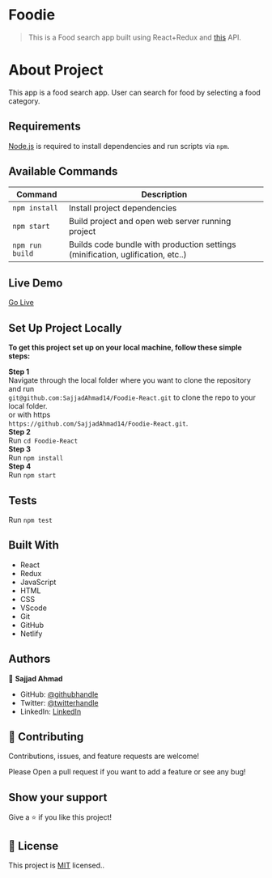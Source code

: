 # Foodie

> This is a Food search app built using React+Redux and [this](https://www.themealdb.com/api.php) API.
 
 # About Project

  This app is a food search app. User can search for food by selecting a food category.

## Requirements

[Node.js](https://nodejs.org) is required to install dependencies and run scripts via `npm`.

## Available Commands

| Command | Description |
|---------|-------------|
| `npm install` | Install project dependencies |
| `npm start` | Build project and open web server running project |
| `npm run build` | Builds code bundle with production settings (minification, uglification, etc..) |

## Live Demo

<a href = 'https://foodcraz.netlify.app/' target = 'blank'>Go Live</a>

## Set Up Project Locally

**To get this project set up on your local machine, follow these simple steps:**

**Step 1**<br>
Navigate through the local folder where you want to clone the repository and run<br>
`git@github.com:SajjadAhmad14/Foodie-React.git` to clone the repo to your local folder.<br>
or with https<br>
`https://github.com/SajjadAhmad14/Foodie-React.git`.<br>
**Step 2**<br>
Run `cd Foodie-React`<br>
**Step 3**<br>
Run `npm install`<br>
**Step 4**<br>
Run `npm start`<br>

## Tests
Run `npm test`<br>

## Built With

- React
- Redux
- JavaScript
- HTML
- CSS
- VScode
- Git
- GitHub
- Netlify

## Authors

👤 **Sajjad Ahmad**

- GitHub: [@githubhandle](https://github.com/SajjadAhmad14)
- Twitter: [@twitterhandle](https://twitter.com/Sajjad_Ahmad14)
- LinkedIn: [LinkedIn](https://www.linkedin.com/in/sajjadahmad14)

## 🤝 Contributing

Contributions, issues, and feature requests are welcome!

Please Open a pull request if you want to add a feature or see any bug!

## Show your support

Give a ⭐️ if you like this project!

## 📝 License

This project is [MIT](./MIT.md) licensed..